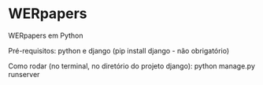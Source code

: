 # WERpapers
WERpapers em Python

Pré-requisitos: python e django (pip install django - não obrigatório)

Como rodar (no terminal, no diretório do projeto django):  python manage.py runserver
